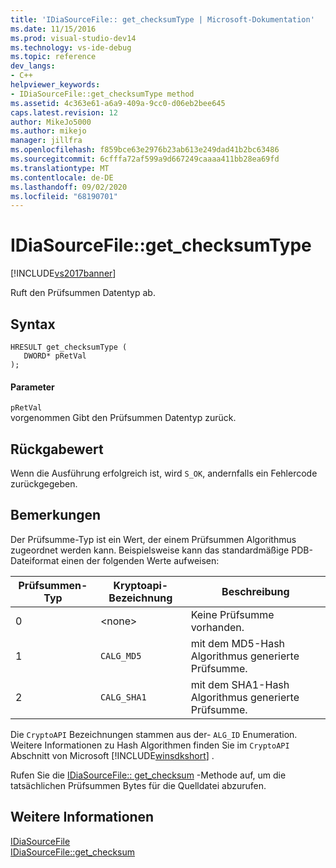 ```yaml
---
title: 'IDiaSourceFile:: get_checksumType | Microsoft-Dokumentation'
ms.date: 11/15/2016
ms.prod: visual-studio-dev14
ms.technology: vs-ide-debug
ms.topic: reference
dev_langs:
- C++
helpviewer_keywords:
- IDiaSourceFile::get_checksumType method
ms.assetid: 4c363e61-a6a9-409a-9cc0-d06eb2bee645
caps.latest.revision: 12
author: MikeJo5000
ms.author: mikejo
manager: jillfra
ms.openlocfilehash: f859bce63e2976b23ab613e249dad41b2bc63486
ms.sourcegitcommit: 6cfffa72af599a9d667249caaaa411bb28ea69fd
ms.translationtype: MT
ms.contentlocale: de-DE
ms.lasthandoff: 09/02/2020
ms.locfileid: "68190701"
---
```

# <a name="idiasourcefileget_checksumtype"></a>IDiaSourceFile::get_checksumType
[!INCLUDE[vs2017banner](../../includes/vs2017banner.md)]

Ruft den Prüfsummen Datentyp ab.  
  
## <a name="syntax"></a>Syntax  
  
```cpp#  
HRESULT get_checksumType (   
   DWORD* pRetVal  
);  
```  
  
#### <a name="parameters"></a>Parameter  
 `pRetVal`  
 vorgenommen Gibt den Prüfsummen Datentyp zurück.  
  
## <a name="return-value"></a>Rückgabewert  
 Wenn die Ausführung erfolgreich ist, wird `S_OK`, andernfalls ein Fehlercode zurückgegeben.  
  
## <a name="remarks"></a>Bemerkungen  
 Der Prüfsumme-Typ ist ein Wert, der einem Prüfsummen Algorithmus zugeordnet werden kann. Beispielsweise kann das standardmäßige PDB-Dateiformat einen der folgenden Werte aufweisen:  
  
|Prüfsummen-Typ|Kryptoapi-Bezeichnung|Beschreibung|  
|-------------------|---------------------|-----------------|  
|0|\<none>|Keine Prüfsumme vorhanden.|  
|1|`CALG_MD5`|mit dem MD5-Hash Algorithmus generierte Prüfsumme.|  
|2|`CALG_SHA1`|mit dem SHA1-Hash Algorithmus generierte Prüfsumme.|  
  
 Die `CryptoAPI` Bezeichnungen stammen aus der- `ALG_ID` Enumeration. Weitere Informationen zu Hash Algorithmen finden Sie im `CryptoAPI` Abschnitt von Microsoft [!INCLUDE[winsdkshort](../../includes/winsdkshort-md.md)] .  
  
 Rufen Sie die [IDiaSourceFile:: get_checksum](../../debugger/debug-interface-access/idiasourcefile-get-checksum.md) -Methode auf, um die tatsächlichen Prüfsummen Bytes für die Quelldatei abzurufen.  
  
## <a name="see-also"></a>Weitere Informationen  
 [IDiaSourceFile](../../debugger/debug-interface-access/idiasourcefile.md)   
 [IDiaSourceFile::get_checksum](../../debugger/debug-interface-access/idiasourcefile-get-checksum.md)
